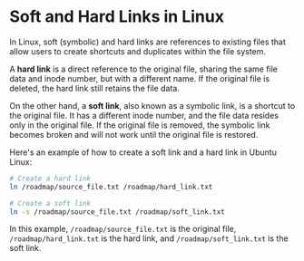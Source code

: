 # Soft and Hard Links in Linux

In Linux, soft (symbolic) and hard links are references to existing files that allow users to create shortcuts and duplicates within the file system.

A **hard link** is a direct reference to the original file, sharing the same file data and inode number, but with a different name. If the original file is deleted, the hard link still retains the file data.

On the other hand, a **soft link**, also known as a symbolic link, is a shortcut to the original file. It has a different inode number, and the file data resides only in the original file. If the original file is removed, the symbolic link becomes broken and will not work until the original file is restored.

Here's an example of how to create a soft link and a hard link in Ubuntu Linux:

```bash
# Create a hard link
ln /roadmap/source_file.txt /roadmap/hard_link.txt

# Create a soft link
ln -s /roadmap/source_file.txt /roadmap/soft_link.txt
```

In this example, `/roadmap/source_file.txt` is the original file, `/roadmap/hard_link.txt` is the hard link, and `/roadmap/soft_link.txt` is the soft link.
